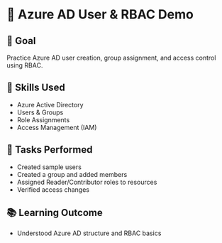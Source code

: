 # 🔐 Azure AD User & RBAC Demo

## 📌 Goal
Practice Azure AD user creation, group assignment, and access control using RBAC.

## 🔧 Skills Used
- Azure Active Directory
- Users & Groups
- Role Assignments
- Access Management (IAM)

## 🚀 Tasks Performed
- Created sample users
- Created a group and added members
- Assigned Reader/Contributor roles to resources
- Verified access changes

## 📚 Learning Outcome
- Understood Azure AD structure and RBAC basics
